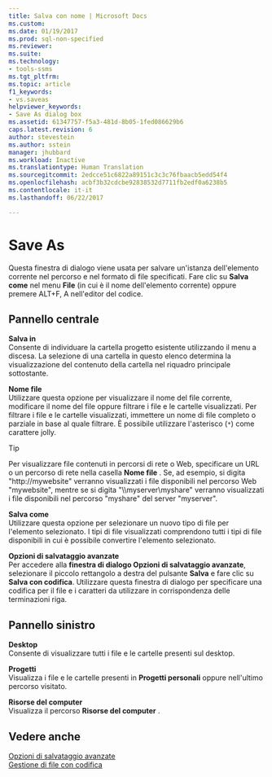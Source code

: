 ```yaml
---
title: Salva con nome | Microsoft Docs
ms.custom: 
ms.date: 01/19/2017
ms.prod: sql-non-specified
ms.reviewer: 
ms.suite: 
ms.technology:
- tools-ssms
ms.tgt_pltfrm: 
ms.topic: article
f1_keywords:
- vs.saveas
helpviewer_keywords:
- Save As dialog box
ms.assetid: 61347757-f5a3-481d-8b05-1fed086629b6
caps.latest.revision: 6
author: stevestein
ms.author: sstein
manager: jhubbard
ms.workload: Inactive
ms.translationtype: Human Translation
ms.sourcegitcommit: 2edcce51c6822a89151c3c3c76fbaacb5edd54f4
ms.openlocfilehash: acbf3b32cdcbe92838532d7711fb2edf0a6238b5
ms.contentlocale: it-it
ms.lasthandoff: 06/22/2017

---
```

# <a name="save-as"></a>Save As
Questa finestra di dialogo viene usata per salvare un'istanza dell'elemento corrente nel percorso e nel formato di file specificati. Fare clic su **Salva** *<file>* **come** nel menu **File** (in cui *<file>* è il nome dell'elemento corrente) oppure premere ALT+F, A nell'editor del codice.  
  
## <a name="central-panel"></a>Pannello centrale  
**Salva in**  
Consente di individuare la cartella progetto esistente utilizzando il menu a discesa. La selezione di una cartella in questo elenco determina la visualizzazione del contenuto della cartella nel riquadro principale sottostante.  
  
**Nome file**  
Utilizzare questa opzione per visualizzare il nome del file corrente, modificare il nome del file oppure filtrare i file e le cartelle visualizzati. Per filtrare i file e le cartelle visualizzati, immettere un nome di file completo o parziale in base al quale filtrare. È possibile utilizzare l'asterisco (`*`) come carattere jolly.  
  
> [!TIP]  
> Per visualizzare file contenuti in percorsi di rete o Web, specificare un URL o un percorso di rete nella casella **Nome file** . Se, ad esempio, si digita "http://mywebsite" verranno visualizzati i file disponibili nel percorso Web "mywebsite", mentre se si digita "\\\\myserver\myshare" verranno visualizzati i file disponibili nel percorso "myshare" del server "myserver".  
  
**Salva come**  
Utilizzare questa opzione per selezionare un nuovo tipo di file per l'elemento selezionato. I tipi di file visualizzati comprendono tutti i tipi di file disponibili in cui è possibile convertire l'elemento selezionato.  
  
**Opzioni di salvataggio avanzate**  
Per accedere alla **finestra di dialogo Opzioni di salvataggio avanzate**, selezionare il piccolo rettangolo a destra del pulsante **Salva** e fare clic su **Salva con codifica**. Utilizzare questa finestra di dialogo per specificare una codifica per il file e i caratteri da utilizzare in corrispondenza delle terminazioni riga.  
  
## <a name="left-panel"></a>Pannello sinistro  
**Desktop**  
Consente di visualizzare tutti i file e le cartelle presenti sul desktop.  
  
**Progetti**  
Visualizza i file e le cartelle presenti in **Progetti personali** oppure nell'ultimo percorso visitato.  
  
**Risorse del computer**  
Visualizza il percorso **Risorse del computer** .  
  
## <a name="see-also"></a>Vedere anche  
[Opzioni di salvataggio avanzate](../../ssms/menu-help/advanced-save-options.md)  
[Gestione di file con codifica](../../ssms/solution/manage-files-with-encoding.md)  
  

